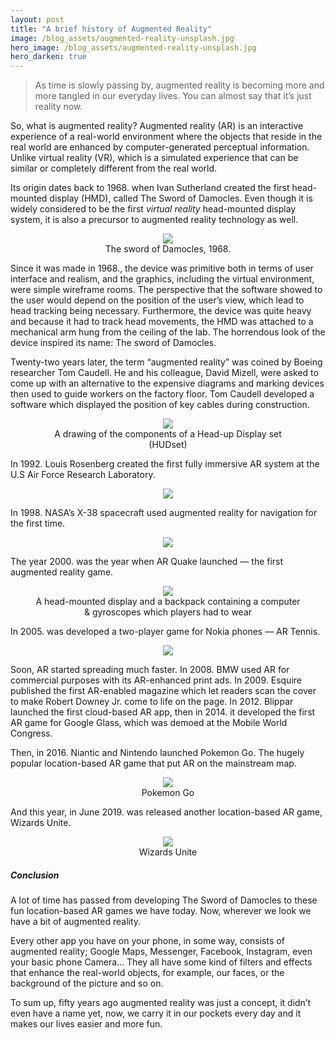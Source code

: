 ```yaml
---
layout: post
title: "A brief history of Augmented Reality"
image: /blog_assets/augmented-reality-unsplash.jpg
hero_image: /blog_assets/augmented-reality-unsplash.jpg
hero_darken: true
---
```


>As time is slowly passing by, augmented reality is becoming more and more tangled in our everyday lives. 
> You can almost say that it’s just reality now.

So, what is augmented reality? Augmented reality (AR) is an interactive experience of a real-world environment where 
the objects that reside in the real world are enhanced by computer-generated perceptual information. Unlike virtual 
reality (VR), which is a simulated experience that can be similar or completely different from the real world.

Its origin dates back to 1968. when Ivan Sutherland created the first head-mounted display (HMD), called The Sword of 
Damocles. Even though it is widely considered to be the first *virtual reality* head-mounted display system, it is also a 
precursor to augmented reality technology as well.

<figure align="center">
    <img src="/blog_assets/damocles.jpg">
    <figcaption align="center">The sword of Damocles, 1968.</figcaption>
</figure>

Since it was made in 1968., the device was primitive both in terms of user interface and realism, and the graphics, 
including the virtual environment, were simple wireframe rooms. The perspective that the software showed to the user 
would depend on the position of the user’s view, which lead to head tracking being necessary. Furthermore, the device 
was quite heavy and because it had to track head movements, the HMD was attached to a mechanical arm hung from the 
ceiling of the lab. The horrendous look of the device inspired its name: The sword of Damocles.

Twenty-two years later, the term “augmented reality” was coined by Boeing researcher Tom Caudell. He and his colleague, 
David Mizell, were asked to come up with an alternative to the expensive diagrams and marking devices then used to guide
workers on the factory floor. Tom Caudell developed a software which displayed the position of key cables during 
construction.

<figure align="center">
    <img src="/blog_assets/HUDset.jpeg">
    <figcaption align="center">A drawing of the components of a Head-up Display set (HUDset)</figcaption>
</figure>

In 1992. Louis Rosenberg created the first fully immersive AR system at the U.S Air Force Research Laboratory.

<figure align="center">
    <img src="/blog_assets/Louis-Rosenberg-AR-system.png">
</figure>

In 1998. NASA’s X-38 spacecraft used augmented reality for navigation for the first time.

<figure align="center">
    <img src="/blog_assets/NASA’s-X-38-spacecraft.jpeg">
</figure>

The year 2000. was the year when AR Quake launched — the first augmented reality game.

<figure align="center">
    <img src="/blog_assets/AR-Quake.jpeg">
    <figcaption align="center">
        A head-mounted display and a backpack containing a computer & gyroscopes which players had to wear
    </figcaption>
</figure>

In 2005. was developed a two-player game for Nokia phones — AR Tennis.

<figure align="center">
    <img src="/blog_assets/Nokia-AR-Tennis.png">
</figure>

Soon, AR started spreading much faster. In 2008. BMW used AR for commercial purposes with its AR-enhanced print ads. 
In 2009. Esquire published the first AR-enabled magazine which let readers scan the cover to make Robert Downey Jr. 
come to life on the page. In 2012. Blippar launched the first cloud-based AR app, then in 2014. it developed the first 
AR game for Google Glass, which was demoed at the Mobile World Congress.

Then, in 2016. Niantic and Nintendo launched Pokemon Go. The hugely popular location-based AR game that put AR on the 
mainstream map.

<figure align="center">
    <img src="/blog_assets/pokemon-go-unsplash.jpg">
    <figcaption align="center">
        Pokemon Go
    </figcaption>
</figure>

And this year, in June 2019. was released another location-based AR game, Wizards Unite.

<figure align="center">
    <img src="/blog_assets/wizards-unite.jpeg">
    <figcaption align="center">
        Wizards Unite
    </figcaption>
</figure>

##### Conclusion

A lot of time has passed from developing The Sword of Damocles to these fun location-based AR games we have today. 
Now, wherever we look we have a bit of augmented reality.

Every other app you have on your phone, in some way, consists of augmented reality; Google Maps, Messenger, Facebook, 
Instagram, even your basic phone Camera… They all have some kind of filters and effects that enhance the real-world 
objects, for example, our faces, or the background of the picture and so on.

To sum up, fifty years ago augmented reality was just a concept, it didn’t even have a name yet, now, we carry it in 
our pockets every day and it makes our lives easier and more fun.
